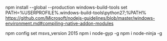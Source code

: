 npm install --global --production windows-build-tools 
set PATH=%USERPROFILE%\.windows-build-tools\python27;%PATH%
https://github.com/Microsoft/nodejs-guidelines/blob/master/windows-environment.md#compiling-native-addon-modules

npm config set msvs_version 2015
npm i node-gyp -g
npm i node-ninja -g

